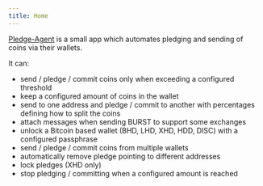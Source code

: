 ```yaml
---
title: Home
---
```


[Pledge-Agent](https://github.com/felixbrucker/pledge-agent) is a small app which automates pledging and sending of coins via their wallets.

It can:

- send / pledge / commit coins only when exceeding a configured threshold
- keep a configured amount of coins in the wallet
- send to one address and pledge / commit to another with percentages defining how to split the coins
- attach messages when sending BURST to support some exchanges
- unlock a Bitcoin based wallet (BHD, LHD, XHD, HDD, DISC) with a configured passphrase
- send / pledge / commit coins from multiple wallets
- automatically remove pledge pointing to different addresses
- lock pledges (XHD only)
- stop pledging / committing when a configured amount is reached
